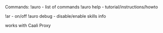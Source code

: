 Commands:
!auro - list of commands
!auro help - tutorial/instructions/howto

!ar - on/off
!auro debug - disable/enable skills info

works with Caali Proxy